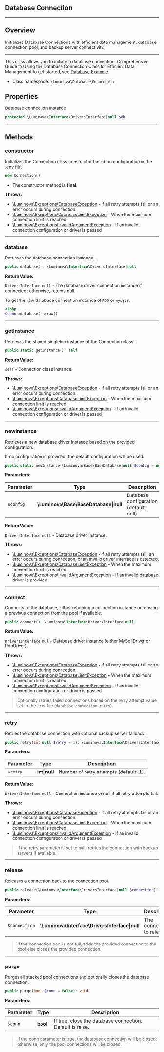 ## Database Connection

***

## Overview

Initializes Database Connections with efficient data management, database connection pool, and backup server connectivity.

***

This class allows you to initiate a database connection, Comprehensive Guide to Using the Database Connection Class for Efficient Data Management to get started, see [Database Example](/database/examples.md).

* Class namespace: `\Luminova\Database\Connection`

## Properties

Database connection instance

```php
protected \Luminova\Interface\DriversInterface|null $db
```

***

## Methods

### constructor

Initializes the Connection class constructor based on configuration in the .env file.

```php
new Connection()
```

* The constructor method is **final**.

**Throws:**

- [\Luminova\Exceptions\DatabaseException](/exceptions/classes#DatabaseException) - If all retry attempts fail or an error occurs during connection.
- [\Luminova\Exceptions\DatabaseLimitException](/exceptions/classes#DatabaseLimitException) - When the maximum connection limit is reached.
- [\Luminova\Exceptions\InvalidArgumentException](/exceptions/classes#InvalidArgumentException) - If an invalid connection configuration or driver is passed.

***

### database

Retrieves the database connection instance.

```php
public database(): \Luminova\Interface\DriversInterface|null
```

**Return Value:**

`DriversInterface|null` - The database driver connection instance if connected; otherwise, returns null.

To get the raw database connection instance of `PDO` or `mysqli`.

```php
<?php 
$conn->database()->raw()
```

***

### getInstance

Retrieves the shared singleton instance of the Connection class.

```php
public static getInstance(): self
```

**Return Value:**

`self` - Connection class instance.

**Throws:**
- [\Luminova\Exceptions\DatabaseException](/exceptions/classes#DatabaseException) - If all retry attempts fail or an error occurs during connection.
- [\Luminova\Exceptions\DatabaseLimitException](/exceptions/classes#DatabaseLimitException) - When the maximum connection limit is reached.
- [\Luminova\Exceptions\InvalidArgumentException](/exceptions/classes#InvalidArgumentException) - If an invalid connection configuration or driver is passed.

***

### newInstance

Retrieves a new database driver instance based on the provided configuration.

If no configuration is provided, the default configuration will be used.

```php
public static newInstance(\Luminova\Base\BaseDatabase|null $config = null): \Luminova\Interface\DriversInterface|null
```

**Parameters:**

| Parameter | Type | Description |
|-----------|------|-------------|
| `$config` | **\Luminova\Base\BaseDatabase&#124;null** | Database configuration (default: null). |

**Return Value:**

`DriversInterface|null` - Database driver instance.

**Throws:**

- [\Luminova\Exceptions\DatabaseException](/exceptions/classes#DatabaseException) - If all retry attempts fail, an error occurs during connection, or an invalid driver interface is detected.
- [\Luminova\Exceptions\DatabaseLimitException](/exceptions/classes#DatabaseLimitException) - When the maximum connection limit is reached.
- [\Luminova\Exceptions\InvalidArgumentException](/exceptions/classes#InvalidArgumentException) - If an invalid database driver is provided.

***

### connect

Connects to the database, either returning a connection instance or reusing a previous connection from the pool if available.

```php
public connect(): \Luminova\Interface\DriversInterface|null
```

**Return Value:**

`DriversInterface|nul` - Database driver instance (either MySqliDriver or PdoDriver).

**Throws:**

- [\Luminova\Exceptions\DatabaseException](/exceptions/classes#DatabaseException) - If all retry attempts fail or an error occurs during connection.
- [\Luminova\Exceptions\DatabaseLimitException](/exceptions/classes#DatabaseLimitException) - When the maximum connection limit is reached.
- [\Luminova\Exceptions\InvalidArgumentException](/exceptions/classes#InvalidArgumentException) - If an invalid connection configuration or driver is passed.

> Optionally retries failed connections based on the retry attempt value set in the .env file (`database.connection.retry`).

***

### retry

Retries the database connection with optional backup server fallback.

```php
public retry(int|null $retry = 1): \Luminova\Interface\DriversInterface|null
```

**Parameters:**

| Parameter | Type | Description |
|-----------|------|-------------|
| `$retry` | **int&#124;null** | Number of retry attempts (default: 1). |

**Return Value:**

`DriversInterface|null` - Connection instance or null if all retry attempts fail.

**Throws:**

- [\Luminova\Exceptions\DatabaseException](/exceptions/classes#DatabaseException) - If all retry attempts fail or an error occurs during connection.
- [\Luminova\Exceptions\DatabaseLimitException](/exceptions/classes#DatabaseLimitException) - When the maximum connection limit is reached.
- [\Luminova\Exceptions\InvalidArgumentException](/exceptions/classes#InvalidArgumentException) - If an invalid connection configuration or driver is passed.

> If the retry parameter is set to null, retries the connection with backup servers if available.

***

### release

Releases a connection back to the connection pool.

```php
public release(\Luminova\Interface\DriversInterface|null $connection): void
```

**Parameters:**

| Parameter | Type | Description |
|-----------|------|-------------|
| `$connection` | **\Luminova\Interface\DriversInterface&#124;null** | The connection to release. |

> If the connection pool is not full, adds the provided connection to the pool else closes the provided connection.

***

### purge

Purges all stacked pool connections and optionally closes the database connection.

```php
public purge(bool $conn = false): void
```

**Parameters:**

| Parameter | Type | Description |
|-----------|------|-------------|
| `$conn` | **bool** | If true, close the database connection. Default is false. |

> If the conn parameter is true, the database connection will be closed; otherwise, only the pool connections will be closed.